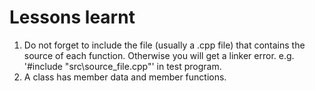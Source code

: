 # Lessons learnt

1. Do not forget to include the file (usually a .cpp file) that contains the source of each function. Otherwise you will get a linker error. e.g. '#include "src\source_file.cpp"' in test program.
2. A  class has member data and member functions.
